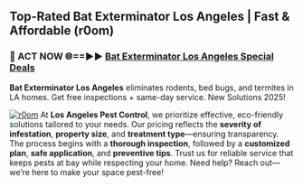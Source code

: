 ## Top-Rated Bat Exterminator Los Angeles | Fast & Affordable (r0om)

<h3>🐜 ACT NOW 🌐==►► <a href="https://tinyurl.com/yc7vsfwc" rel="nofollow">Bat Exterminator Los Angeles Special Deals</a></h3>

**Bat Exterminator Los Angeles** eliminates rodents, bed bugs, and termites in LA homes. Get free inspections + same-day service. New Solutions 2025!

[![r0om](https://i.imgur.com/1VzRXn8.jpeg)](https://tinyurl.com/yc7vsfwc)
At **Los Angeles Pest Control**, we prioritize effective, eco-friendly solutions tailored to your needs. Our pricing reflects the **severity of infestation**, **property size**, and **treatment type**—ensuring transparency. The process begins with a **thorough inspection**, followed by a **customized plan**, **safe application**, and **preventive tips**. Trust us for reliable service that keeps pests at bay while respecting your home. Need help? Reach out—we’re here to make your space pest-free!